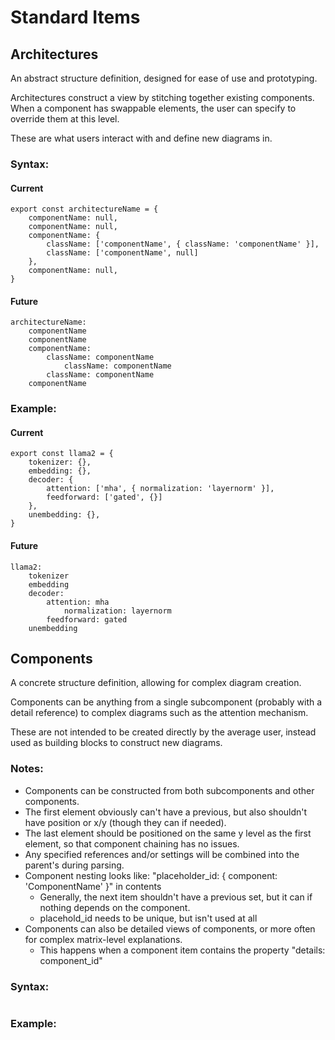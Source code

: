 # Standard Items

## Architectures
An abstract structure definition, designed for ease of use and prototyping.

Architectures construct a view by stitching together existing components. When a component has swappable elements, the user can specify to override them at this level.

These are what users interact with and define new diagrams in.

### Syntax:
#### Current
```
export const architectureName = {
    componentName: null,
    componentName: null,
    componentName: {
        className: ['componentName', { className: 'componentName' }],
        className: ['componentName', null]
    },
    componentName: null,
}
```
#### Future
```
architectureName:
    componentName
    componentName
    componentName:
        className: componentName
            className: componentName
        className: componentName
    componentName
```

### Example:
#### Current
```
export const llama2 = {
    tokenizer: {},
    embedding: {},
    decoder: {
        attention: ['mha', { normalization: 'layernorm' }],
        feedforward: ['gated', {}]
    },
    unembedding: {},
}
```

#### Future
```
llama2:
    tokenizer
    embedding
    decoder:
        attention: mha
            normalization: layernorm
        feedforward: gated
    unembedding
```


## Components
A concrete structure definition, allowing for complex diagram creation.

Components can be anything from a single subcomponent (probably with a detail reference) to complex diagrams such as the attention mechanism.

These are not intended to be created directly by the average user, instead used as building blocks to construct new diagrams.

### Notes:
- Components can be constructed from both subcomponents and other components.
- The first element obviously can't have a previous, but also shouldn't have position or x/y (though they can if needed).
- The last element should be positioned on the same y level as the first element, so that component chaining has no issues.
- Any specified references and/or settings will be combined into the parent's during parsing.
- Component nesting looks like: "placeholder_id: { component: 'ComponentName' }" in contents
    - Generally, the next item shouldn't have a previous set, but it can if nothing depends on the component.
    - placehold_id needs to be unique, but isn't used at all
- Components can also be detailed views of components, or more often for complex matrix-level explanations.
    - This happens when a component item contains the property "details: component_id"

### Syntax:
```
```

### Example:
```
```